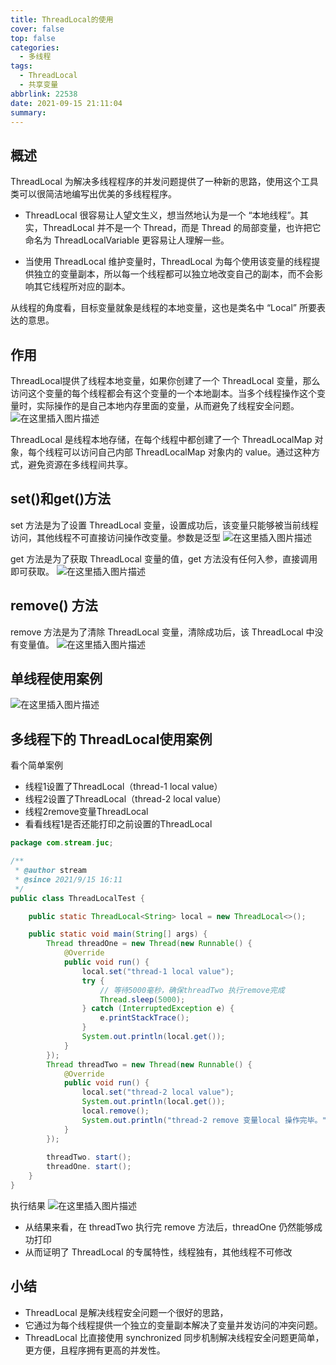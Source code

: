 ```yaml
---
title: ThreadLocal的使用
cover: false
top: false
categories:
  - 多线程
tags:
  - ThreadLocal
  - 共享变量
abbrlink: 22538
date: 2021-09-15 21:11:04
summary:
---
```


## 概述
ThreadLocal 为解决多线程程序的并发问题提供了一种新的思路，使用这个工具类可以很简洁地编写出优美的多线程程序。

- ThreadLocal 很容易让人望文生义，想当然地认为是一个 “本地线程”。其实，ThreadLocal 并不是一个 Thread，而是 Thread 的局部变量，也许把它命名为 ThreadLocalVariable 更容易让人理解一些。

- 当使用 ThreadLocal 维护变量时，ThreadLocal 为每个使用该变量的线程提供独立的变量副本，所以每一个线程都可以独立地改变自己的副本，而不会影响其它线程所对应的副本。

从线程的角度看，目标变量就象是线程的本地变量，这也是类名中 “Local” 所要表达的意思。


## 作用
ThreadLocal提供了线程本地变量，如果你创建了一个 ThreadLocal 变量，那么访问这个变量的每个线程都会有这个变量的一个本地副本。当多个线程操作这个变量时，实际操作的是自己本地内存里面的变量，从而避免了线程安全问题。
![在这里插入图片描述](https://img-blog.csdnimg.cn/da73098b996a4ca582c20451c3665a3c.png?x-oss-process=image/watermark,type_ZHJvaWRzYW5zZmFsbGJhY2s,shadow_50,text_Q1NETiBA5LiA5rGf5rqq5rC0,size_20,color_FFFFFF,t_70,g_se,x_16)

ThreadLocal 是线程本地存储，在每个线程中都创建了一个 ThreadLocalMap 对象，每个线程可以访问自己内部 ThreadLocalMap 对象内的 value。通过这种方式，避免资源在多线程间共享。

## set()和get()方法
set 方法是为了设置 ThreadLocal 变量，设置成功后，该变量只能够被当前线程访问，其他线程不可直接访问操作改变量。参数是泛型
![在这里插入图片描述](https://img-blog.csdnimg.cn/add11667446f4362b06ddd7dd0650846.png?x-oss-process=image/watermark,type_ZHJvaWRzYW5zZmFsbGJhY2s,shadow_50,text_Q1NETiBA5LiA5rGf5rqq5rC0,size_20,color_FFFFFF,t_70,g_se,x_16)

get 方法是为了获取 ThreadLocal 变量的值，get 方法没有任何入参，直接调用即可获取。
![在这里插入图片描述](https://img-blog.csdnimg.cn/402c399592cb48ac9707f2629e92f9ca.png?x-oss-process=image/watermark,type_ZHJvaWRzYW5zZmFsbGJhY2s,shadow_50,text_Q1NETiBA5LiA5rGf5rqq5rC0,size_20,color_FFFFFF,t_70,g_se,x_16)
## remove() 方法
remove 方法是为了清除 ThreadLocal 变量，清除成功后，该 ThreadLocal 中没有变量值。
![在这里插入图片描述](https://img-blog.csdnimg.cn/144cb735fb68441f9b4db94121c50f34.png?x-oss-process=image/watermark,type_ZHJvaWRzYW5zZmFsbGJhY2s,shadow_50,text_Q1NETiBA5LiA5rGf5rqq5rC0,size_20,color_FFFFFF,t_70,g_se,x_16)
## 单线程使用案例
![在这里插入图片描述](https://img-blog.csdnimg.cn/d06fb2b2ea2e4d96a728e4cc6a93099f.png?x-oss-process=image/watermark,type_ZHJvaWRzYW5zZmFsbGJhY2s,shadow_50,text_Q1NETiBA5LiA5rGf5rqq5rC0,size_20,color_FFFFFF,t_70,g_se,x_16)
## 多线程下的 ThreadLocal使用案例
看个简单案例
- 线程1设置了ThreadLocal（thread-1 local value）
- 线程2设置了ThreadLocal（thread-2 local value）
- 线程2remove变量ThreadLocal
- 看看线程1是否还能打印之前设置的ThreadLocal

```java
package com.stream.juc;

/**
 * @author stream
 * @since 2021/9/15 16:11
 */
public class ThreadLocalTest {

    public static ThreadLocal<String> local = new ThreadLocal<>();

    public static void main(String[] args) {
        Thread threadOne = new Thread(new Runnable() {
            @Override
            public void run() {
                local.set("thread-1 local value");
                try {
                    // 等待5000毫秒，确保threadTwo 执行remove完成
                    Thread.sleep(5000); 
                } catch (InterruptedException e) {
                    e.printStackTrace();
                }
                System.out.println(local.get());
            }
        });
        Thread threadTwo = new Thread(new Runnable() {
            @Override
            public void run() {
                local.set("thread-2 local value");
                System.out.println(local.get());
                local.remove();
                System.out.println("thread-2 remove 变量local 操作完毕。");
            }
        });
        
        threadTwo. start();
        threadOne. start();
    }
}

```
执行结果
![在这里插入图片描述](https://img-blog.csdnimg.cn/d9aa7d2f2fd4417babdb562ef719b084.png?x-oss-process=image/watermark,type_ZHJvaWRzYW5zZmFsbGJhY2s,shadow_50,text_Q1NETiBA5LiA5rGf5rqq5rC0,size_20,color_FFFFFF,t_70,g_se,x_16)
- 从结果来看，在 threadTwo 执行完 remove 方法后，threadOne 仍然能够成功打印
- 从而证明了 ThreadLocal 的专属特性，线程独有，其他线程不可修改

## 小结
- ThreadLocal 是解决线程安全问题一个很好的思路，
- 它通过为每个线程提供一个独立的变量副本解决了变量并发访问的冲突问题。
- ThreadLocal 比直接使用 synchronized 同步机制解决线程安全问题更简单，更方便，且程序拥有更高的并发性。
